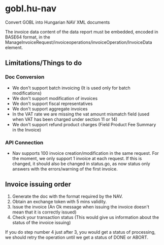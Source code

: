 # gobl.hu-nav
Convert GOBL into Hungarian NAV XML documents

The invoice data content of the data report must be embedded, encoded in BASE64 format, in the ManageInvoiceRequest/invoiceoperations/invoiceOperation/InvoiceData element.

## Limitations/Things to do

### Doc Conversion
- We don't support batch invoicing (It is used only for batch modifications)
- We don't support modification of invoices
- We don't support fiscal representatives
- We don't support aggregate invoices
- In the VAT rate we are missing the vat amount mismatch field (used when VAT has been charged under section 11 or 14)
- We don't support refund product charges (Field Product Fee Summary in the Invoice)

### API Connection
- Nav supports 100 invoice creation/modification in the same request. For the moment, we only support 1 invoice at each request. If this is changed, it should also be changed in status.go, as now status only answers with the errors/warning of the first invoice.

## Invoice issuing order

1. Generate the doc with the format required by the NAV.
2. Obtain an exchange token with 5 mins validity.
3. Issue the invoice (An Ok message when issuing the invoice doesn't mean that it is correctly issued)
4. Check your transaction status (This would give us information about the status of the invoice issuing)

If you do step number 4 just after 3, you would get a status of processing, we should retry the operation until we get a status of DONE or ABORT.

